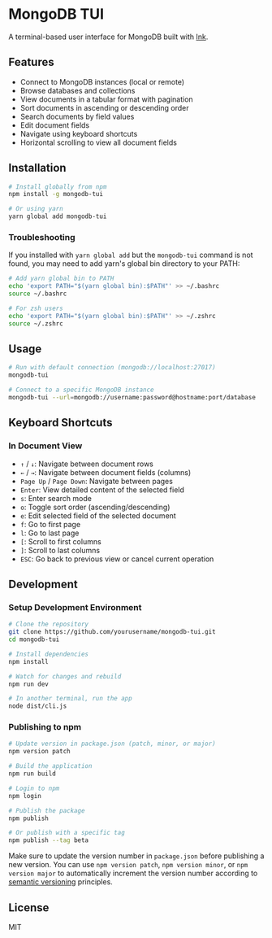 # MongoDB TUI

A terminal-based user interface for MongoDB built with [Ink](https://github.com/vadimdemedes/ink).

## Features

- Connect to MongoDB instances (local or remote)
- Browse databases and collections
- View documents in a tabular format with pagination
- Sort documents in ascending or descending order
- Search documents by field values
- Edit document fields
- Navigate using keyboard shortcuts
- Horizontal scrolling to view all document fields

## Installation

```bash
# Install globally from npm
npm install -g mongodb-tui

# Or using yarn
yarn global add mongodb-tui
```

### Troubleshooting

If you installed with `yarn global add` but the `mongodb-tui` command is not found, you may need to add yarn's global bin directory to your PATH:

```bash
# Add yarn global bin to PATH
echo 'export PATH="$(yarn global bin):$PATH"' >> ~/.bashrc
source ~/.bashrc

# For zsh users
echo 'export PATH="$(yarn global bin):$PATH"' >> ~/.zshrc
source ~/.zshrc
```

## Usage

```bash
# Run with default connection (mongodb://localhost:27017)
mongodb-tui

# Connect to a specific MongoDB instance
mongodb-tui --url=mongodb://username:password@hostname:port/database
```

## Keyboard Shortcuts

### In Document View
- `↑` / `↓`: Navigate between document rows
- `←` / `→`: Navigate between document fields (columns)
- `Page Up` / `Page Down`: Navigate between pages
- `Enter`: View detailed content of the selected field
- `s`: Enter search mode
- `o`: Toggle sort order (ascending/descending)
- `e`: Edit selected field of the selected document
- `f`: Go to first page
- `l`: Go to last page
- `[`: Scroll to first columns
- `]`: Scroll to last columns
- `ESC`: Go back to previous view or cancel current operation

## Development

### Setup Development Environment

```bash
# Clone the repository
git clone https://github.com/yourusername/mongodb-tui.git
cd mongodb-tui

# Install dependencies
npm install

# Watch for changes and rebuild
npm run dev

# In another terminal, run the app
node dist/cli.js
```

### Publishing to npm

```bash
# Update version in package.json (patch, minor, or major)
npm version patch

# Build the application
npm run build

# Login to npm
npm login

# Publish the package
npm publish

# Or publish with a specific tag
npm publish --tag beta
```

Make sure to update the version number in `package.json` before publishing a new version. You can use `npm version patch`, `npm version minor`, or `npm version major` to automatically increment the version number according to [semantic versioning](https://semver.org/) principles.

## License

MIT
